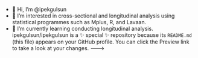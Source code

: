 - 👋 Hi, I’m @ipekgulsun
- 👀 I’m interested in cross-sectional and longitudinal analysis using statistical programmes such as Mplus, R, and Lavaan.
- 🌱 I’m currently learning conducting longitudinal analysis.
ipekgulsun/ipekgulsun is a ✨ special ✨ repository because its `README.md` (this file) appears on your GitHub profile.
You can click the Preview link to take a look at your changes.
--->
